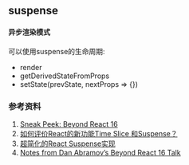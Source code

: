 ## suspense

#### **异步渲染模式**
可以使用suspense的生命周期:
* render
* getDerivedStateFromProps
* setState(prevState, nextProps => {})


### 参考资料
1. [Sneak Peek: Beyond React 16](https://reactjs.org/blog/2018/03/01/sneak-peek-beyond-react-16.html)
2. [如何评价React的新功能Time Slice 和Suspense？](https://www.zhihu.com/question/268028123)
3. [超简化的React Suspense实现](https://zhuanlan.zhihu.com/p/34198147)
4. [Notes from Dan Abramov’s Beyond React 16 Talk](https://medium.com/@jdaudier/notes-from-dan-abramovs-beyond-react-16-talk-5861a92dcdce)
